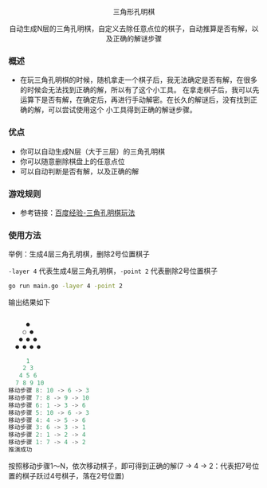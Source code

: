 <p align="center">三角形孔明棋</p>
<p align="center">自动生成N层的三角孔明棋，自定义去除任意点位的棋子，自动推算是否有解，以及正确的解谜步骤</p>


### 概述
- 在玩三角孔明棋的时候，随机拿走一个棋子后，我无法确定是否有解，在很多的时候会无法找到正确的解，所以有了这个小工具。
  在拿走棋子后，我可以先运算下是否有解，在确定后，再进行手动解密。在长久的解谜后，没有找到正确的解，可以尝试使用这个
  小工具得到正确的解谜步骤。


### 优点

- 你可以自动生成N层（大于三层）的三角孔明棋
- 你可以随意删除棋盘上的任意点位
- 可以自动判断是否有解，以及正确的解


### 游戏规则

- 参考链接：[百度经验-三角孔明棋玩法](https://jingyan.baidu.com/article/ac6a9a5eb092ff6b643eac77.html)

### 使用方法

举例：生成4层三角孔明棋，删除2号位置棋子

`-layer 4` 代表生成4层三角孔明棋，`-point 2` 代表删除2号位置棋子

```bash
go run main.go -layer 4 -point 2
```

输出结果如下
```go

     ●
    ○ ●
   ● ● ●
  ● ● ● ●

     1
    2 3
   4 5 6
  7 8 9 10
移动步骤 8: 10 -> 6 -> 3
移动步骤 7: 8 -> 9 -> 10
移动步骤 6: 1 -> 3 -> 6
移动步骤 5: 10 -> 6 -> 3
移动步骤 4: 4 -> 5 -> 6
移动步骤 3: 6 -> 3 -> 1
移动步骤 2: 1 -> 2 -> 4
移动步骤 1: 7 -> 4 -> 2
推演成功

```

按照移动步骤1～N，依次移动棋子，即可得到正确的解(7 -> 4 -> 2：代表把7号位置的棋子跃过4号棋子，落在2号位置)


